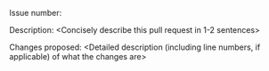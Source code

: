 Issue number: <mention the Github issue number for this pull request>

Description: <Concisely describe this pull request in 1-2 sentences>

Changes proposed: 
<Detailed description (including line numbers, if applicable) of what the changes are>

